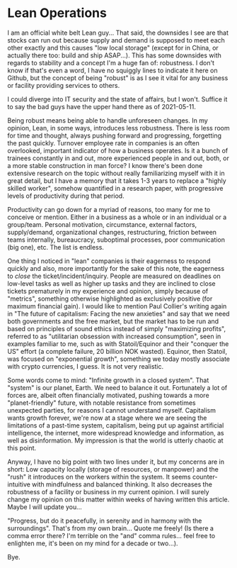 # Lean Operations

I am an official white belt Lean guy... That said, the downsides I see are that stocks can run out because supply and demand is supposed to meet each
other exactly and this causes "low local storage" (except for in China, or actually there too: build and ship ASAP...). This has some downsides with regards
to stability and a concept I'm a huge fan of: robustness. I don't know if that's even a word, I have no squiggly lines to indicate it here on Github, but
the concept of being "robust" is as I see it vital for any business or facility providing services to others.

I could diverge into IT security and the state of affairs, but I won't. Suffice it to say the bad guys have the upper hand there as of 2021-05-11.

Being robust means being able to handle unforeseen changes. In my opinion, Lean, in some ways, introduces less robustness. There is less room for
time and thought, always pushing forward and progressing, forgetting the past quickly. Turnover employee rate in companies is an often overlooked, 
important indicator of how a business operates. Is it a bunch of trainees constantly in and out, more experienced people in and out, both, or a more stable
construction in man force? I know there's been done extensive research on the topic without really familiarizing myself with it in great detail, but I have
a memory that it takes 1-3 years to replace a "highly skilled worker", somehow quantified in a research paper, with progressive levels of productivity
during that period.

Productivity can go down for a myriad of reasons, too many for me to conceive or mention. Either in a business as a whole or in an individual or a group/team.
Personal motivation, circumstance, external factors, supply/demand, organizational changes, restructuring, friction between teams internally,
bureaucracy, suboptimal processes, poor communication (big one), etc. The list is endless.

One thing I noticed in "lean" companies is their eagerness to respond quickly and also, more importantly for the sake of this note, the eagerness to _close_
the ticket/incident/inquiry. People are measured on deadlines on low-level tasks as well as higher up tasks and they are inclined to close tickets prematurely
in my experience and opinion, simply because of "metrics", something otherwise highlighted as exclusively positive (for maximum financial gain). I would like
to mention Paul Collier's writing again in "The future of capitalism: Facing the new anxieties" and say that we need both governments and the free market, but
the market has to be run and based on principles of sound ethics instead of simply "maximizing profits", referred to as "utilitarian obsession with increased
consumption", seen in examples familiar to me, such as with Statoil/Equinor and their "conquer the US" effort (a complete failure, 20 billion NOK wasted). Equinor,
then Statoil, was focused on "exponential growth", something we today mostly associate with crypto currencies, I guess. It is not very realistic.

Some words come to mind: "Infinite growth in a closed system". That "system" is our planet, Earth. We need to balance it out. Fortunately a lot of forces are,
albeit often financially motivated, pushing towards a more "planet-friendly" future, with notable resistance from sometimes unexpected parties, for reasons
I cannot understand myself. Capitalism wants growth forever, we're now at a stage where we are seeing the limitations of a past-time system, capitalism,
being put up against artificial intelligence, the internet, more widespread knowledge and information, as well as disinformation. My impression is that
the world is utterly chaotic at this point.

Anyway, I have no big point with two lines under it, but my concerns are in short: Low capacity locally (storage of resources, or manpower) and the "rush"
it introduces on the workers within the system. It seems counter-intuitive with mindfulness and balanced thinking.
It also decreases the robustness of a facility or business in my current opinion. I will surely change my opinion on this
matter within weeks of having written this article. Maybe I will update you...

"Progress, but do it peacefully, in serenity and in harmony with the surroundings". That's from my own brain... Quote me freely! (Is there a comma error there?
I'm terrible on the "and" comma rules... feel free to enlighten me, it's been on my mind for a decade or two...).

Bye.

